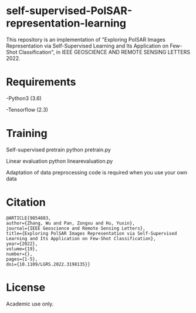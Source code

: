 # self-supervised-PolSAR-representation-learning
This repository is an implementation of "Exploring PolSAR Images Representation via Self-Supervised Learning and Its Application on Few-Shot Classification", in IEEE GEOSCIENCE AND REMOTE SENSING LETTERS 2022.

# Requirements
-Python3 (3.6)

-Tensorflow (2.3)

# Training
Self-supervised pretrain
  python pretrain.py

Linear evaluation
  python linearevaluation.py

Adaptation of data preprocessing code is required when you use your own data
# Citation
    @ARTICLE{9854883,  
    author={Zhang, Wu and Pan, Zongxu and Hu, Yuxin},  
    journal={IEEE Geoscience and Remote Sensing Letters},   
    title={Exploring PolSAR Images Representation via Self-Supervised Learning and Its Application on Few-Shot Classification},   
    year={2022},  
    volume={19},  
    number={},  
    pages={1-5},  
    doi={10.1109/LGRS.2022.3198135}}

# License
Academic use only.
